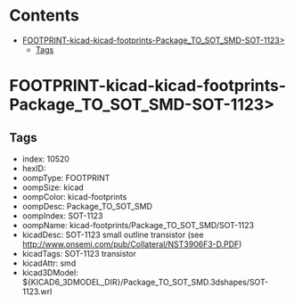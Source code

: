 



Contents
========

* [FOOTPRINT-kicad-kicad-footprints-Package_TO_SOT_SMD-SOT-1123>](#footprint-kicad-kicad-footprints-package_to_sot_smd-sot-1123)
	* [Tags](#tags)

# FOOTPRINT-kicad-kicad-footprints-Package_TO_SOT_SMD-SOT-1123>

## Tags

- index: 10520
- hexID: 
- oompType: FOOTPRINT
- oompSize: kicad
- oompColor: kicad-footprints
- oompDesc: Package_TO_SOT_SMD
- oompIndex: SOT-1123
- oompName: kicad-footprints/Package_TO_SOT_SMD/SOT-1123
- kicadDesc: SOT-1123 small outline transistor (see http://www.onsemi.com/pub/Collateral/NST3906F3-D.PDF)
- kicadTags: SOT-1123 transistor
- kicadAttr: smd
- kicad3DModel: ${KICAD6_3DMODEL_DIR}/Package_TO_SOT_SMD.3dshapes/SOT-1123.wrl
